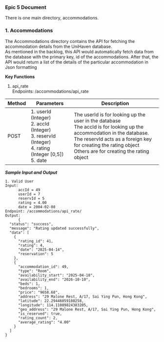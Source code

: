 ### Epic 5 Document ###
There is one main directory, accommodations.

### 1. Accommodations ###
The Accommodations directory contains the API for fetching the accommodation details from the UniHaven database. <br>
As mentioned in the backlog, this API would automatically fetch data from the database with the primary key, id of the accommodations. After that, the API would return a list of the details of the particular accommodation in Json formatting

**Key Functions**
1. api_rate <br>
Endpoints: /accommodations/api_rate

| Method  | Parameters | Description |
| ------------- | ------------- | ------------- |
| POST  | 1. userId (Integer)<br> 2. accId (Integer) <br> 3. reservId (Integer) <br> 4. rating (Integer [0,5]) <br> 5. date  | The userId is for looking up the user in the database <br> The accId is for looking up the accommodation in the database. <br> The reservId acts as a foreign key for creating the rating object <br> Others are for creating the rating object |

***Sample Input and Output***
```
1. Valid User 
Input:
      accId = 49
      userId = 7
      reservId = 5
      rating = 4.00
      date = 2004-02-08
Endpoint: /accommodations/api_rate/
Output:
      {
  "status": "success",
  "message": "Rating updated successfully",
  "data": [
    {
      "rating_id": 41,
      "rating": 4,
      "date": "2025-04-14",
      "reservation": 5
    },
    {
      "accommodation_id": 49,
      "type": "Room",
      "availability_start": "2025-04-18",
      "availability_end": "2026-10-10",
      "beds": 1,
      "bedrooms": 1,
      "price": "9658.68",
      "address": "29 Malone Rest, A/17, Sai Ying Pun, Hong Kong",
      "latitude": 22.29446059180258,
      "longitude": 114.11089824383205,
      "geo_address": "29 Malone Rest, A/17, Sai Ying Pun, Hong Kong",
      "is_reserved": true,
      "rating_count": 2,
      "average_rating": "4.00"
    }
  ]
}

```

